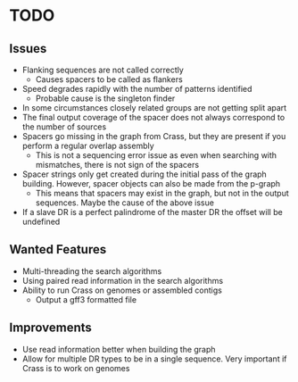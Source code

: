 # TODO
 
## Issues
* Flanking sequences are not called correctly
    * Causes spacers to be called as flankers
* Speed degrades rapidly with the number of patterns identified
    * Probable cause is the singleton finder
* In some circumstances closely related groups are not getting split apart
* The final output coverage of the spacer does not always correspond to the number of sources
* Spacers go missing in the graph from Crass, but they are present if you perform a regular overlap assembly
    * This is not a sequencing error issue as even when searching with mismatches, there is not sign of the spacers
* Spacer strings only get created during the initial pass of the graph building.  However, spacer objects can also be made from the p-graph
    * This means that spacers may exist in the graph, but not in the output sequences.  Maybe the cause of the above issue
* If a slave DR is a perfect palindrome of the master DR the offset will be undefined
    

## Wanted Features
* Multi-threading the search algorithms
* Using paired read information in the search algorithms
* Ability to run Crass on genomes or assembled contigs
    * Output a gff3 formatted file
## Improvements
* Use read information better when building the graph
* Allow for multiple DR types to be in a single sequence. Very important if Crass is to work on genomes 
